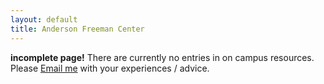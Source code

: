 ```yaml
---
layout: default
title: Anderson Freeman Center
---
```


**incomplete page!**
There are currently no entries in on campus resources. Please [Email me](estone@middlebury.edu) with your experiences / advice.
